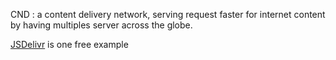 CND : a content delivery network, serving request faster for internet content by having multiples server across the globe.

[JSDelivr](https://www.jsdelivr.com/) is one free example